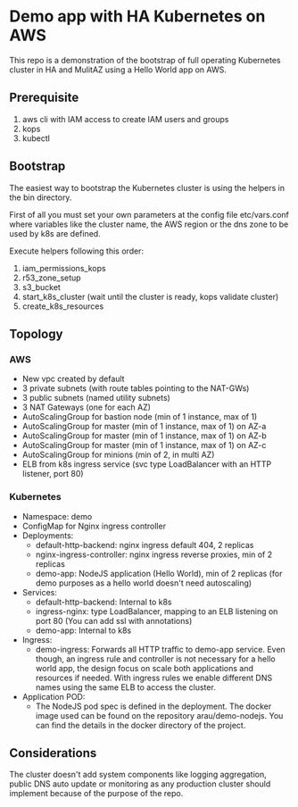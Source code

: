 # Demo app with HA Kubernetes on AWS

This repo is a demonstration of the bootstrap of full operating Kubernetes cluster in HA and MulitAZ using a Hello World app on AWS.

## Prerequisite

1. aws cli with IAM access to create IAM users and groups
1. kops
1. kubectl

## Bootstrap

The easiest way to bootstrap the Kubernetes cluster is using the helpers in the bin directory.

First of all you must set your own parameters at the config file etc/vars.conf where variables like the cluster name, the AWS region or the dns zone to be used by k8s are defined.

Execute helpers following this order:

1. iam_permissions_kops
1. r53_zone_setup
1. s3_bucket
1. start_k8s_cluster (wait until the cluster is ready, kops validate cluster)
1. create_k8s_resources


## Topology

### AWS
- New vpc created by default
- 3 private subnets (with route tables pointing to the NAT-GWs)
- 3 public subnets (named utility subnets)
- 3 NAT Gateways (one for each AZ)
- AutoScalingGroup for bastion node (min of 1 instance, max of 1)
- AutoScalingGroup for master (min of 1 instance, max of 1) on AZ-a 
- AutoScalingGroup for master (min of 1 instance, max of 1) on AZ-b
- AutoScalingGroup for master (min of 1 instance, max of 1) on AZ-c
- AutoScalingGroup for minions (min of 2, in multi AZ)
- ELB from k8s ingress service (svc type LoadBalancer with an HTTP listener, port 80)

### Kubernetes

- Namespace: demo
- ConfigMap for Nginx ingress controller
- Deployments: 
    - default-http-backend: nginx ingress default 404, 2 replicas
    - nginx-ingress-controller: nginx ingress reverse proxies, min of 2 replicas
    - demo-app: NodeJS application (Hello World), min of 2 replicas (for demo purposes as a hello world doesn't need autoscaling)
- Services:
    - default-http-backend: Internal to k8s
    - ingress-nginx: type LoadBalancer, mapping to an ELB listening on port 80 (You can add ssl with annotations)
    - demo-app: Internal to k8s
- Ingress:
    - demo-ingress: Forwards all HTTP traffic to demo-app service. Even though, an ingress rule and controller is not necessary for a hello world app, the design focus on scale both applications and resources if needed. With ingress rules we enable different DNS names using the same ELB to access the cluster.
- Application POD:
    - The NodeJS pod spec is defined in the deployment. The docker image used can be found on the repository arau/demo-nodejs. You can find the details in the docker directory of the project.

## Considerations

The cluster doesn't add system components like logging aggregation, public DNS auto update or monitoring as any production cluster should implement because of the purpose of the repo.
